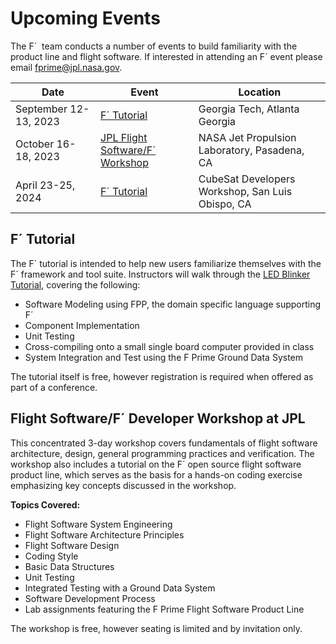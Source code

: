 # Upcoming Events

The F´  team conducts a number of events to build familiarity with the product line and flight software. If interested in attending an F´ event please email [fprime@jpl.nasa.gov](mailto:fprime@jpl.nasa.gov).

| Date                  | Event                                                                          | Location                                         |
|-----------------------|--------------------------------------------------------------------------------|--------------------------------------------------|
| September 12-13, 2023 | [F´ Tutorial](#f-tutorial)                                                     | Georgia Tech, Atlanta Georgia                    |
| October 16-18, 2023   | [JPL Flight Software/F´ Workshop](#flight-softwaref-developer-workshop-at-jpl) | NASA Jet Propulsion Laboratory, Pasadena, CA     |
| April 23-25, 2024     | [F´ Tutorial](#f-tutorial)                                                     | CubeSat Developers Workshop, San Luis Obispo, CA |


## F´ Tutorial

The F´ tutorial is intended to help new users familiarize themselves with the F´ framework and tool suite. Instructors will walk through the [LED Blinker Tutorial](https://fprime_community.github.io/fprime-workshop-led-blinker), covering the following:
- Software Modeling using FPP, the domain specific language supporting F´
- Component Implementation
- Unit Testing
- Cross-compiling onto a small single board computer provided in class
- System Integration and Test using the F Prime Ground Data System

The tutorial itself is free, however registration is required when offered as part of a conference.
 
 
## Flight Software/F´ Developer Workshop at JPL
 
This concentrated 3-day workshop covers fundamentals of flight software architecture, design, general programming practices and verification. The workshop also includes a tutorial on the F´ open source flight software product line, which serves as the basis for a hands-on coding exercise emphasizing key concepts discussed in the workshop.
 
**Topics Covered:**
- Flight Software System Engineering
- Flight Software Architecture Principles
- Flight Software Design
- Coding Style
- Basic Data Structures
- Unit Testing
- Integrated Testing with a Ground Data System
- Software Development Process
- Lab assignments featuring the F Prime Flight Software Product Line
 
The workshop is free, however seating is limited and by invitation only.
 
